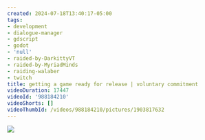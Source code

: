 ```yaml
---
created: 2024-07-18T13:40:17-05:00
tags:
- development
- dialogue-manager
- gdscript
- godot
- 'null'
- raided-by-DarkittyVT
- raided-by-MyriadMinds
- raiding-walaber
- twitch
title: getting a game ready for release | voluntary commitment
videoDuration: 17447
videoId: '988184210'
videoShorts: []
videoThumbId: /videos/988184210/pictures/1903817632
---
```


![](20240718184017.jpg)
